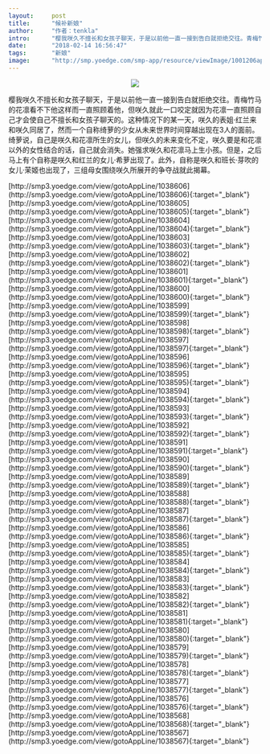 ```yaml
---
layout:     post
title:      "候补新娘"
author:     "作者：tenkla"
intro:      "樱我咲久不擅长和女孩子聊天，于是以前他一直一接到告白就拒绝交往。青梅竹马的花凛看不下他这样而一直照顾着他，但咲久就此一口咬定就因为花凛一直照顾自己才会使自己不擅长和女孩子聊天的。这种情况下的某一天，咲久的表姐·红兰来和咲久同居了，然而一个自称绮萝的少女从未来世界时间穿越出现在3人的面前。绮萝说，自己是咲久和花凛所生的女儿，但咲久的未来变化不定，咲久要是和花凛以外的女性结合的话，自己就会消失。她强求咲久和花凛马上生小孩。但是，之后马上有个自称是咲久和红兰的女儿·希萝出现了。此外，自称是咲久和班长·芽吹的女儿·茉姬也出现了，三组母女围绕咲久所展开的争夺战就此揭幕。"
date:       "2018-02-14 16:56:47"
tags:       "新娘"
image:      "http://smp.yoedge.com/smp-app/resource/viewImage/1001206appline.png"
---
```

<div style="text-align: center">
<p><img src="http://smp.yoedge.com/smp-app/resource/viewImage/1001206appline.png"/></p>
</div>
<p class="post-meta">
<span>樱我咲久不擅长和女孩子聊天，于是以前他一直一接到告白就拒绝交往。青梅竹马的花凛看不下他这样而一直照顾着他，但咲久就此一口咬定就因为花凛一直照顾自己才会使自己不擅长和女孩子聊天的。这种情况下的某一天，咲久的表姐·红兰来和咲久同居了，然而一个自称绮萝的少女从未来世界时间穿越出现在3人的面前。绮萝说，自己是咲久和花凛所生的女儿，但咲久的未来变化不定，咲久要是和花凛以外的女性结合的话，自己就会消失。她强求咲久和花凛马上生小孩。但是，之后马上有个自称是咲久和红兰的女儿·希萝出现了。此外，自称是咲久和班长·芽吹的女儿·茉姬也出现了，三组母女围绕咲久所展开的争夺战就此揭幕。</span>
</p>
[http://smp3.yoedge.com/view/gotoAppLine/1038606](http://smp3.yoedge.com/view/gotoAppLine/1038606){:target="_blank"}
[http://smp3.yoedge.com/view/gotoAppLine/1038605](http://smp3.yoedge.com/view/gotoAppLine/1038605){:target="_blank"}
[http://smp3.yoedge.com/view/gotoAppLine/1038604](http://smp3.yoedge.com/view/gotoAppLine/1038604){:target="_blank"}
[http://smp3.yoedge.com/view/gotoAppLine/1038603](http://smp3.yoedge.com/view/gotoAppLine/1038603){:target="_blank"}
[http://smp3.yoedge.com/view/gotoAppLine/1038602](http://smp3.yoedge.com/view/gotoAppLine/1038602){:target="_blank"}
[http://smp3.yoedge.com/view/gotoAppLine/1038601](http://smp3.yoedge.com/view/gotoAppLine/1038601){:target="_blank"}
[http://smp3.yoedge.com/view/gotoAppLine/1038600](http://smp3.yoedge.com/view/gotoAppLine/1038600){:target="_blank"}
[http://smp3.yoedge.com/view/gotoAppLine/1038599](http://smp3.yoedge.com/view/gotoAppLine/1038599){:target="_blank"}
[http://smp3.yoedge.com/view/gotoAppLine/1038598](http://smp3.yoedge.com/view/gotoAppLine/1038598){:target="_blank"}
[http://smp3.yoedge.com/view/gotoAppLine/1038597](http://smp3.yoedge.com/view/gotoAppLine/1038597){:target="_blank"}
[http://smp3.yoedge.com/view/gotoAppLine/1038596](http://smp3.yoedge.com/view/gotoAppLine/1038596){:target="_blank"}
[http://smp3.yoedge.com/view/gotoAppLine/1038595](http://smp3.yoedge.com/view/gotoAppLine/1038595){:target="_blank"}
[http://smp3.yoedge.com/view/gotoAppLine/1038594](http://smp3.yoedge.com/view/gotoAppLine/1038594){:target="_blank"}
[http://smp3.yoedge.com/view/gotoAppLine/1038593](http://smp3.yoedge.com/view/gotoAppLine/1038593){:target="_blank"}
[http://smp3.yoedge.com/view/gotoAppLine/1038592](http://smp3.yoedge.com/view/gotoAppLine/1038592){:target="_blank"}
[http://smp3.yoedge.com/view/gotoAppLine/1038591](http://smp3.yoedge.com/view/gotoAppLine/1038591){:target="_blank"}
[http://smp3.yoedge.com/view/gotoAppLine/1038590](http://smp3.yoedge.com/view/gotoAppLine/1038590){:target="_blank"}
[http://smp3.yoedge.com/view/gotoAppLine/1038589](http://smp3.yoedge.com/view/gotoAppLine/1038589){:target="_blank"}
[http://smp3.yoedge.com/view/gotoAppLine/1038588](http://smp3.yoedge.com/view/gotoAppLine/1038588){:target="_blank"}
[http://smp3.yoedge.com/view/gotoAppLine/1038587](http://smp3.yoedge.com/view/gotoAppLine/1038587){:target="_blank"}
[http://smp3.yoedge.com/view/gotoAppLine/1038586](http://smp3.yoedge.com/view/gotoAppLine/1038586){:target="_blank"}
[http://smp3.yoedge.com/view/gotoAppLine/1038585](http://smp3.yoedge.com/view/gotoAppLine/1038585){:target="_blank"}
[http://smp3.yoedge.com/view/gotoAppLine/1038584](http://smp3.yoedge.com/view/gotoAppLine/1038584){:target="_blank"}
[http://smp3.yoedge.com/view/gotoAppLine/1038583](http://smp3.yoedge.com/view/gotoAppLine/1038583){:target="_blank"}
[http://smp3.yoedge.com/view/gotoAppLine/1038582](http://smp3.yoedge.com/view/gotoAppLine/1038582){:target="_blank"}
[http://smp3.yoedge.com/view/gotoAppLine/1038581](http://smp3.yoedge.com/view/gotoAppLine/1038581){:target="_blank"}
[http://smp3.yoedge.com/view/gotoAppLine/1038580](http://smp3.yoedge.com/view/gotoAppLine/1038580){:target="_blank"}
[http://smp3.yoedge.com/view/gotoAppLine/1038579](http://smp3.yoedge.com/view/gotoAppLine/1038579){:target="_blank"}
[http://smp3.yoedge.com/view/gotoAppLine/1038578](http://smp3.yoedge.com/view/gotoAppLine/1038578){:target="_blank"}
[http://smp3.yoedge.com/view/gotoAppLine/1038577](http://smp3.yoedge.com/view/gotoAppLine/1038577){:target="_blank"}
[http://smp3.yoedge.com/view/gotoAppLine/1038576](http://smp3.yoedge.com/view/gotoAppLine/1038576){:target="_blank"}
[http://smp3.yoedge.com/view/gotoAppLine/1038568](http://smp3.yoedge.com/view/gotoAppLine/1038568){:target="_blank"}
[http://smp3.yoedge.com/view/gotoAppLine/1038567](http://smp3.yoedge.com/view/gotoAppLine/1038567){:target="_blank"}


